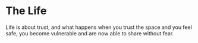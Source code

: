# The Life

Life is about trust, and what happens when you trust the space and you feel safe, you become vulnerable and are now able to share without fear.